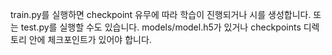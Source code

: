 train.py를 실행하면 checkpoint 유무에 따라 학습이 진행되거나 시를 생성합니다.
또는 test.py를 실행할 수도 있습니다. models/model.h5가 있거나 checkpoints 디렉토리 안에 체크포인트가 있어야 합니다.